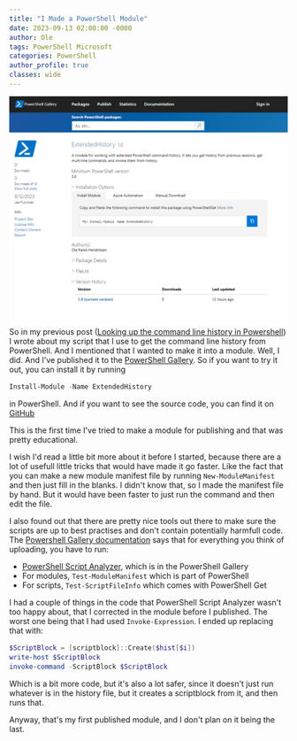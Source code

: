 ```yaml
---
title: "I Made a PowerShell Module"
date: 2023-09-13 02:00:00 -0000
author: Ole
tags: PowerShell Microsoft 
categories: PowerShell 
author_profile: true
classes: wide
---
```



![Powershell Gallery](../assets/images/commandlinehistory/powershellgallery.png)
So in my previous post ([Looking up the command line history in Powershell](https://www.randriksen.net/powershell/2023/09/10/looking-up-the-command-line-history-in-powershell.html)) I wrote about my script that I use to get the command line history from PowerShell. And I mentioned that I wanted to make it into a module. Well, I did. And I've published it to the [PowerShell Gallery](https://www.powershellgallery.com/packages/ExtendedHistory/1.0). So if you want to try it out, you can install it by running 
```powershell
Install-Module -Name ExtendedHistory
``` 
in PowerShell. And if you want to see the source code, you can find it on [GitHub](https://github.com/randriksen/ExtendedHistory/)


This is the first time I've tried to make a module for publishing and that was pretty educational.

I wish I'd read a little bit more about it before I started, because there are a lot of usefull little tricks that would have made it go faster.
Like the fact that you can make a new module manifest file by running `New-ModuleManifest` and then just fill in the blanks. I didn't know that, so I made the manifest file by hand. But it would have been faster to just run the command and then edit the file.

I also found out that there are pretty nice tools out there to make sure the scripts are up to best practises and don't contain potentially harmfull code.
The [Powershell Gallery documentation](https://learn.microsoft.com/en-us/powershell/gallery/how-to/publishing-packages/publishing-a-package?view=powershellget-2.x) says that for everything you think of uploading, you have to run:
* [PowerShell Script Analyzer](https://www.powershellgallery.com/packages/PSScriptAnalyzer/), which is in the PowerShell Gallery
* For modules, `Test-ModuleManifest` which is part of PowerShell
* For scripts, `Test-ScriptFileInfo` which comes with PowerShell Get


I had a couple of things in the code that PowerShell Script Analyzer wasn't too happy about, that I corrected in the module before I published.
The worst one being that I had used `Invoke-Expression`. I ended up replacing that with:
```powershell	
$ScriptBlock = [scriptblock]::Create($hist[$i])
write-host $ScriptBlock
invoke-command -ScriptBlock $ScriptBlock
```
Which is a bit more code, but it's also a lot safer, since it doesn't just run whatever is in the history file, but it creates a scriptblock from it, and then runs that. 

Anyway, that's my first published module, and I don't plan on it being the last.
